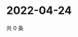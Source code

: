 # 2022-04-24

共 0 条

<!-- BEGIN WEIBO -->
<!-- 最后更新时间 Sun Apr 24 2022 19:12:51 GMT+0800 (China Standard Time) -->

<!-- END WEIBO -->
